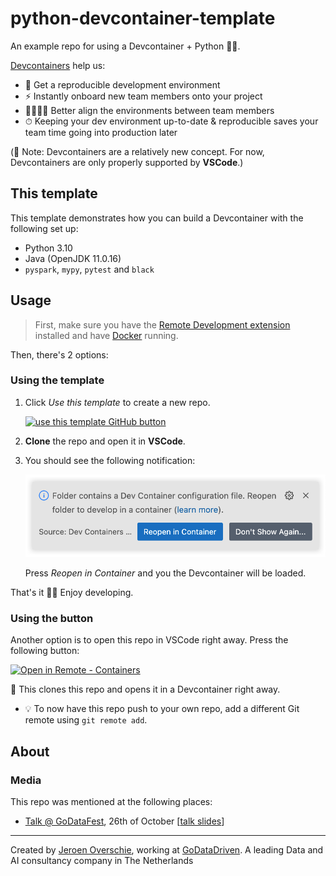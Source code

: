 # python-devcontainer-template
An example repo for using a Devcontainer + Python 🐳🐍.

[Devcontainers](https://containers.dev/) help us:

- 🔄 Get a reproducible development environment
- ⚡️ Instantly onboard new team members onto your project
- 👨‍👩‍👧‍👦 Better align the environments between team members
- ⏱ Keeping your dev environment up-to-date & reproducible saves your team time going into production later

(📝 Note: Devcontainers are a relatively new concept. For now, Devcontainers are only properly supported by **VSCode**.)

## This template
This template demonstrates how you can build a Devcontainer with the following set up:

- Python 3.10
- Java (OpenJDK 11.0.16)
- `pyspark`, `mypy`, `pytest` and `black`

## Usage

> First, make sure you have the [Remote Development extension](https://marketplace.visualstudio.com/items?itemName=ms-vscode-remote.vscode-remote-extensionpack) installed and have [Docker](https://www.docker.com/products/docker-desktop/) running.

Then, there's 2 options:

### Using the template

1. Click _Use this template_ to create a new repo.

    <a href="https://github.com/godatadriven/python-devcontainer-template/generate"><img alt="use this template GitHub button" src="https://camo.githubusercontent.com/523d7e81c3d3dcd01b711f14c87e850edeb8e62bf72814d3231ab084a0c70d31/68747470733a2f2f7777772e726f737472756d2e626c6f672f706f73742f323031392d30362d31312d612d7265706f2d74656d706c6174652d666f722d722d616e616c797369735f66696c65732f7573652d746869732e706e67" width="150px" /></a>

1. **Clone** the repo and open it in **VSCode**.

1. You should see the following notification:

    <img src="https://raw.githubusercontent.com/godatadriven/python-devcontainer-template/blogpost/images/folder-contains-a-dev-container-config-file.png" alt="folder contains a dev container config file" width="500px"/>

    Press _Reopen in Container_ and you the Devcontainer will be loaded.


That's it 🙌🏻 Enjoy developing.

### Using the button

Another option is to open this repo in VSCode right away. Press the following button:

[![Open in Remote - Containers](https://img.shields.io/static/v1?label=Remote%20-%20Containers&message=Open&color=blue&logo=visualstudiocode)](https://vscode.dev/redirect?url=vscode://ms-vscode-remote.remote-containers/cloneInVolume?url=https://github.com/godatadriven/python-devcontainer-template)

🚀 This clones this repo and opens it in a Devcontainer right away.

- 💡 To now have this repo push to your own repo, add a different Git remote using `git remote add`.

## About

### Media
This repo was mentioned at the following places:

- [Talk @ GoDataFest](https://godatafest.com/broadcasts/devcontainers-containerize-your-development-setup/), 26th of October [[talk slides](https://godatadriven.github.io/python-devcontainer-template/#/)]


---


Created by [Jeroen Overschie](https://www.github.com/dunnkers), working at [GoDataDriven](https://godatadriven.com/). A leading Data and AI consultancy company in The Netherlands

